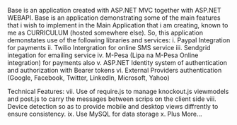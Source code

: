 Base is an application created with ASP.NET MVC together with ASP.NET WEBAPI. Base is an application demonstrating some of the main features that i wish to implement in the Main Application that i am creating, known to me as CURRICULUM (hosted somewhere else). So, this application demonstates use of the following libraries and services:
i.      Paypal Integration for payments
ii.     Twilio Intergration for online SMS service
iii.    Sendgrid integation for emailing service
iv.     M-Pesa (Lipa na M-Pesa Online integration) for payments also
v.      ASP.NET Identity system of authentication and authorization with Bearer tokens
vi.     External Providers authentication (Google, Facebook, Twitter, LinkedIn, Microsoft, Yahoo)

Technical Features:
vii.    Use of require.js to manage knockout.js viewmodels and post.js to carry the messages between scrips on the client side
viii.   Device detection so as to provide mobile and desktop views diffrently to ensure consistency.
ix.     Use MySQL for data storage
x.     Plus More...
